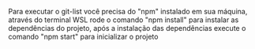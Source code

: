 Para executar o git-list
você precisa do "npm" instalado em sua máquina, através do terminal WSL rode o comando "npm install" para instalar as dependências do projeto, após a instalação das dependências execute o comando "npm start" para inicializar o projeto